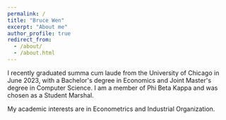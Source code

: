 ```yaml
---
permalink: /
title: "Bruce Wen"
excerpt: "About me"
author_profile: true
redirect_from: 
  - /about/
  - /about.html
---
```


I recently graduated summa cum laude from the University of Chicago in June 2023, with a Bachelor's degree in Economics and Joint Master's degree in Computer Science. I am a member of Phi Beta Kappa and was chosen as a Student Marshal.

My academic interests are in Econometrics and Industrial Organization.